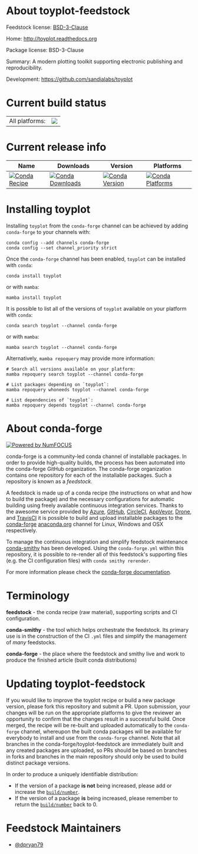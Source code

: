 About toyplot-feedstock
=======================

Feedstock license: [BSD-3-Clause](https://github.com/conda-forge/toyplot-feedstock/blob/main/LICENSE.txt)

Home: http://toyplot.readthedocs.org

Package license: BSD-3-Clause

Summary: A modern plotting toolkit supporting electronic publishing and reproducibility.

Development: https://github.com/sandialabs/toyplot

Current build status
====================


<table><tr><td>All platforms:</td>
    <td>
      <a href="https://dev.azure.com/conda-forge/feedstock-builds/_build/latest?definitionId=9532&branchName=main">
        <img src="https://dev.azure.com/conda-forge/feedstock-builds/_apis/build/status/toyplot-feedstock?branchName=main">
      </a>
    </td>
  </tr>
</table>

Current release info
====================

| Name | Downloads | Version | Platforms |
| --- | --- | --- | --- |
| [![Conda Recipe](https://img.shields.io/badge/recipe-toyplot-green.svg)](https://anaconda.org/conda-forge/toyplot) | [![Conda Downloads](https://img.shields.io/conda/dn/conda-forge/toyplot.svg)](https://anaconda.org/conda-forge/toyplot) | [![Conda Version](https://img.shields.io/conda/vn/conda-forge/toyplot.svg)](https://anaconda.org/conda-forge/toyplot) | [![Conda Platforms](https://img.shields.io/conda/pn/conda-forge/toyplot.svg)](https://anaconda.org/conda-forge/toyplot) |

Installing toyplot
==================

Installing `toyplot` from the `conda-forge` channel can be achieved by adding `conda-forge` to your channels with:

```
conda config --add channels conda-forge
conda config --set channel_priority strict
```

Once the `conda-forge` channel has been enabled, `toyplot` can be installed with `conda`:

```
conda install toyplot
```

or with `mamba`:

```
mamba install toyplot
```

It is possible to list all of the versions of `toyplot` available on your platform with `conda`:

```
conda search toyplot --channel conda-forge
```

or with `mamba`:

```
mamba search toyplot --channel conda-forge
```

Alternatively, `mamba repoquery` may provide more information:

```
# Search all versions available on your platform:
mamba repoquery search toyplot --channel conda-forge

# List packages depending on `toyplot`:
mamba repoquery whoneeds toyplot --channel conda-forge

# List dependencies of `toyplot`:
mamba repoquery depends toyplot --channel conda-forge
```


About conda-forge
=================

[![Powered by
NumFOCUS](https://img.shields.io/badge/powered%20by-NumFOCUS-orange.svg?style=flat&colorA=E1523D&colorB=007D8A)](https://numfocus.org)

conda-forge is a community-led conda channel of installable packages.
In order to provide high-quality builds, the process has been automated into the
conda-forge GitHub organization. The conda-forge organization contains one repository
for each of the installable packages. Such a repository is known as a *feedstock*.

A feedstock is made up of a conda recipe (the instructions on what and how to build
the package) and the necessary configurations for automatic building using freely
available continuous integration services. Thanks to the awesome service provided by
[Azure](https://azure.microsoft.com/en-us/services/devops/), [GitHub](https://github.com/),
[CircleCI](https://circleci.com/), [AppVeyor](https://www.appveyor.com/),
[Drone](https://cloud.drone.io/welcome), and [TravisCI](https://travis-ci.com/)
it is possible to build and upload installable packages to the
[conda-forge](https://anaconda.org/conda-forge) [anaconda.org](https://anaconda.org/)
channel for Linux, Windows and OSX respectively.

To manage the continuous integration and simplify feedstock maintenance
[conda-smithy](https://github.com/conda-forge/conda-smithy) has been developed.
Using the ``conda-forge.yml`` within this repository, it is possible to re-render all of
this feedstock's supporting files (e.g. the CI configuration files) with ``conda smithy rerender``.

For more information please check the [conda-forge documentation](https://conda-forge.org/docs/).

Terminology
===========

**feedstock** - the conda recipe (raw material), supporting scripts and CI configuration.

**conda-smithy** - the tool which helps orchestrate the feedstock.
                   Its primary use is in the construction of the CI ``.yml`` files
                   and simplify the management of *many* feedstocks.

**conda-forge** - the place where the feedstock and smithy live and work to
                  produce the finished article (built conda distributions)


Updating toyplot-feedstock
==========================

If you would like to improve the toyplot recipe or build a new
package version, please fork this repository and submit a PR. Upon submission,
your changes will be run on the appropriate platforms to give the reviewer an
opportunity to confirm that the changes result in a successful build. Once
merged, the recipe will be re-built and uploaded automatically to the
`conda-forge` channel, whereupon the built conda packages will be available for
everybody to install and use from the `conda-forge` channel.
Note that all branches in the conda-forge/toyplot-feedstock are
immediately built and any created packages are uploaded, so PRs should be based
on branches in forks and branches in the main repository should only be used to
build distinct package versions.

In order to produce a uniquely identifiable distribution:
 * If the version of a package **is not** being increased, please add or increase
   the [``build/number``](https://docs.conda.io/projects/conda-build/en/latest/resources/define-metadata.html#build-number-and-string).
 * If the version of a package **is** being increased, please remember to return
   the [``build/number``](https://docs.conda.io/projects/conda-build/en/latest/resources/define-metadata.html#build-number-and-string)
   back to 0.

Feedstock Maintainers
=====================

* [@dpryan79](https://github.com/dpryan79/)

